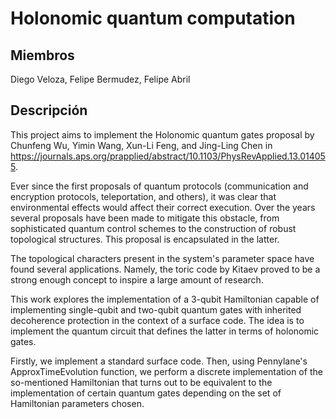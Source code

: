 # Holonomic quantum computation

## Miembros 

Diego Veloza, Felipe Bermudez, Felipe Abril

## Descripción

This project aims to implement the Holonomic quantum gates proposal by Chunfeng Wu, Yimin Wang, Xun-Li Feng, and Jing-Ling Chen in https://journals.aps.org/prapplied/abstract/10.1103/PhysRevApplied.13.014055. 

Ever since the first proposals of quantum protocols (communication and encryption protocols, teleportation, and others), it was clear that environmental effects would affect their correct execution. Over the years several proposals have been made to mitigate this obstacle, from sophisticated quantum control schemes to the construction of robust topological structures. This proposal is encapsulated in the latter. 

The topological characters present in the system's parameter space have found several applications. Namely, the toric code by Kitaev proved to be a strong enough concept to inspire a large amount of research.

This work explores the implementation of a 3-qubit Hamiltonian capable of implementing single-qubit and two-qubit quantum gates with inherited decoherence protection in the context of a surface code. The idea is to implement the quantum circuit that defines the latter in terms of holonomic gates.

Firstly, we implement a standard surface code. Then, using Pennylane's ApproxTimeEvolution function, we perform a discrete implementation of the so-mentioned Hamiltonian that turns out to be equivalent to the implementation of certain quantum gates depending on the set of Hamiltonian parameters chosen.
